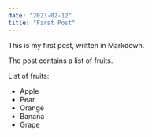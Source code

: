 ```yaml
---
date: "2023-02-12"
title: "First Post"
---
```

This is my first post, written in Markdown.

The post contains a list of fruits.

List of fruits:
 
* Apple
* Pear
* Orange
* Banana
* Grape
